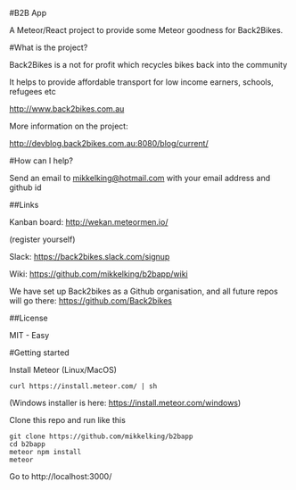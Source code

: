 #B2B App

A Meteor/React project to provide some Meteor goodness for Back2Bikes. 

#What is the project?

Back2Bikes is a not for profit which recycles bikes back into the community

It helps to provide affordable transport for low income earners, schools, refugees etc

http://www.back2bikes.com.au

More information on the project:

http://devblog.back2bikes.com.au:8080/blog/current/

#How can I help?

Send an email to mikkelking@hotmail.com with your email address and github id

##Links

Kanban board: http://wekan.meteormen.io/

(register yourself)

Slack: https://back2bikes.slack.com/signup

Wiki: https://github.com/mikkelking/b2bapp/wiki

We have set up Back2bikes as a Github organisation, and all future repos will go there: https://github.com/Back2bikes

##License

MIT - Easy

#Getting started

Install Meteor (Linux/MacOS) 

```
curl https://install.meteor.com/ | sh
```

(Windows installer is here: https://install.meteor.com/windows)

Clone this repo and run like this

```
git clone https://github.com/mikkelking/b2bapp
cd b2bapp
meteor npm install
meteor
```

Go to http://localhost:3000/
